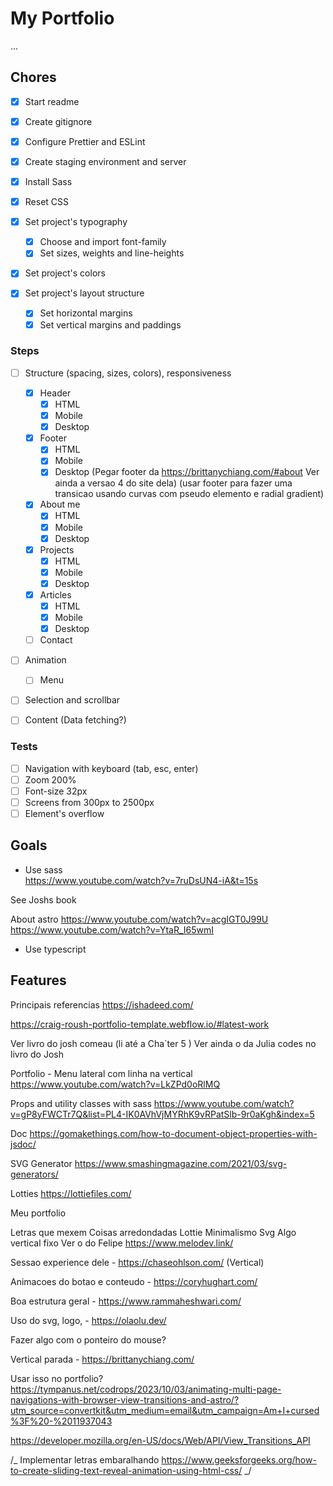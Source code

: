 # My Portfolio

...

## Chores

- [x] Start readme
- [x] Create gitignore
- [x] Configure Prettier and ESLint
- [x] Create staging environment and server
- [x] Install Sass
- [x] Reset CSS

- [x] Set project's typography

  - [x] Choose and import font-family
  - [x] Set sizes, weights and line-heights

- [x] Set project's colors

- [x] Set project's layout structure

  - [x] Set horizontal margins
  - [x] Set vertical margins and paddings

### Steps

- [ ] Structure (spacing, sizes, colors), responsiveness

  - [x] Header
    - [x] HTML
    - [x] Mobile
    - [x] Desktop
  - [x] Footer
    - [x] HTML
    - [x] Mobile
    - [x] Desktop
          (Pegar footer da https://brittanychiang.com/#about Ver ainda a versao 4 do site dela)
          (usar footer para fazer uma transicao usando curvas com pseudo elemento e radial gradient)
  - [x] About me
    - [x] HTML
    - [x] Mobile
    - [x] Desktop
  - [x] Projects
    - [x] HTML
    - [x] Mobile
    - [x] Desktop
  - [x] Articles
    - [x] HTML
    - [x] Mobile
    - [x] Desktop
  - [ ] Contact

- [ ] Animation

  - [ ] Menu

- [ ] Selection and scrollbar

- [ ] Content (Data fetching?)

### Tests

- [ ] Navigation with keyboard (tab, esc, enter)
- [ ] Zoom 200%
- [ ] Font-size 32px
- [ ] Screens from 300px to 2500px
- [ ] Element's overflow

## Goals

- Use sass  
  https://www.youtube.com/watch?v=7ruDsUN4-iA&t=15s

See Joshs book

About astro
https://www.youtube.com/watch?v=acgIGT0J99U
https://www.youtube.com/watch?v=YtaR_I65wmI

- Use typescript

## Features

Principais referencias
https://ishadeed.com/

https://craig-roush-portfolio-template.webflow.io/#latest-work

Ver livro do josh comeau (li até a Cha´ter 5 )
Ver ainda o da Julia codes no livro do Josh

Portfolio - Menu lateral com linha na vertical https://www.youtube.com/watch?v=LkZPd0oRlMQ

Props and utility classes with sass https://www.youtube.com/watch?v=gP8yFWCTr7Q&list=PL4-IK0AVhVjMYRhK9vRPatSlb-9r0aKgh&index=5

Doc https://gomakethings.com/how-to-document-object-properties-with-jsdoc/

SVG Generator https://www.smashingmagazine.com/2021/03/svg-generators/

Lotties https://lottiefiles.com/

Meu portfolio

Letras que mexem
Coisas arredondadas
Lottie
Minimalismo
Svg
Algo vertical fixo
Ver o do Felipe https://www.melodev.link/

Sessao experience dele - https://chaseohlson.com/ (Vertical)

Animacoes do botao e conteudo - https://coryhughart.com/

Boa estrutura geral - https://www.rammaheshwari.com/

Uso do svg, logo, - https://olaolu.dev/

Fazer algo com o ponteiro do mouse?

Vertical parada - https://brittanychiang.com/

Usar isso no portfolio? https://tympanus.net/codrops/2023/10/03/animating-multi-page-navigations-with-browser-view-transitions-and-astro/?utm_source=convertkit&utm_medium=email&utm_campaign=Am+I+cursed%3F%20-%2011937043

https://developer.mozilla.org/en-US/docs/Web/API/View_Transitions_API

/_ Implementar letras embaralhando
https://www.geeksforgeeks.org/how-to-create-sliding-text-reveal-animation-using-html-css/ _/
